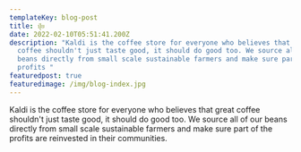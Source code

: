 ```yaml
---
templateKey: blog-post
title: ปุ๋ย
date: 2022-02-10T05:51:41.200Z
description: "Kaldi is the coffee store for everyone who believes that great
  coffee shouldn't just taste good, it should do good too. We source all of our
  beans directly from small scale sustainable farmers and make sure part of the
  profits "
featuredpost: true
featuredimage: /img/blog-index.jpg
---
```

Kaldi is the coffee store for everyone who believes that great coffee shouldn't just taste good, it should do good too. We source all of our beans directly from small scale sustainable farmers and make sure part of the profits are reinvested in their communities.